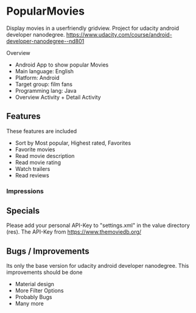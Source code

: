# PopularMovies
Display movies in a userfriendly gridview. Project for udacity android developer nanodegree. https://www.udacity.com/course/android-developer-nanodegree--nd801

Overview
+ Android App to show popular Movies
+ Main language: English
+ Platform: Android
+ Target group: film fans
+ Programming lang: Java
+ Overview Activity + Detail Activity

## Features
These features are included

+ Sort by Most popular, Highest rated, Favorites
+ Favorite movies
+ Read movie description
+ Read movie rating
+ Watch trailers
+ Read reviews

### Impressions


## Specials
Please add your personal API-Key to "settings.xml" in the value directory (res).
The API-Key from https://www.themoviedb.org/

## Bugs / Improvements
Its only the base version for udacity android developer nanodegree.
This improvements should be done

+ Material design
+ More Filter Options
+ Probably Bugs
+ Many more
